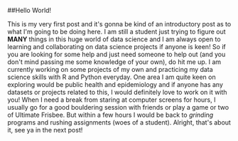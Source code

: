 ##Hello World!

This is my very first post and it's gonna be kind of an introductory post as to what I'm going to be doing here. I am still a student just trying to figure out **MANY** things in this huge world of data science and I am always open to learning and collaborating on data science projects if anyone is keen! So if you are looking for some help and just need someone to help out (and you don't mind passing me some knowledge of your own), do hit me up.
I am currently working on some projects of my own and practicing my data science skills with R and Python everyday. One area I am quite keen on exploring would be public health and epidemiology and if anyone has any datasets or projects related to this, I would definitely love to work on it with you!
When I need a break from staring at computer screens for hours, I usually go for a good bouldering session with friends or play a game or two of Ultimate Frisbee. But within a few hours I would be back to _grinding_ programs and rushing assignments (woes of a student).
Alright, that's about it, see ya in the next post!
